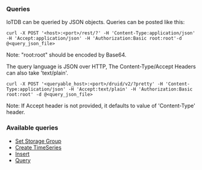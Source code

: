 <!--

    Licensed to the Apache Software Foundation (ASF) under one
    or more contributor license agreements.  See the NOTICE file
    distributed with this work for additional information
    regarding copyright ownership.  The ASF licenses this file
    to you under the Apache License, Version 2.0 (the
    "License"); you may not use this file except in compliance
    with the License.  You may obtain a copy of the License at
    
        http://www.apache.org/licenses/LICENSE-2.0
    
    Unless required by applicable law or agreed to in writing,
    software distributed under the License is distributed on an
    "AS IS" BASIS, WITHOUT WARRANTIES OR CONDITIONS OF ANY
    KIND, either express or implied.  See the License for the
    specific language governing permissions and limitations
    under the License.

-->

### Queries

IoTDB can be queried by JSON objects. Queries can be posted like this:

```
curl -X POST '<host>:<port>/rest/?' -H 'Content-Type:application/json' -H 'Accept:application/json' -H 'Authorization:Basic root:root'-d @<query_json_file>
```

Note: "root:root" should be encoded by Base64.

The query language is JSON over HTTP, The Content-Type/Accept Headers can also take 'text/plain'.

```
curl -X POST '<queryable_host>:<port>/druid/v2/?pretty' -H 'Content-Type:application/json' -H 'Accept:text/plain' -H 'Authorization:Basic root:root' -d @<query_json_file>
```

Note: If Accept header is not provided, it defaults to value of 'Content-Type' header.

### Available queries

* [Set Storage Group](./8-1-Set%20Storage%20Group.md)
* [Create TimeSeries](./8-2-Create%20TimeSeries)
* [Insert](8-3-Insert.md)
* [Query](8-4-Query.md)


